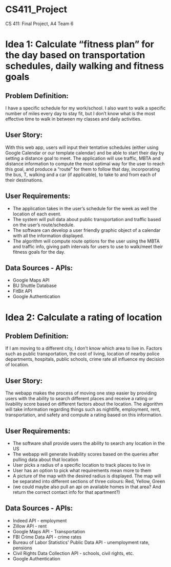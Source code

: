 # CS411_Project

CS 411: Final Project, A4 Team 6

<h1>Idea 1:  Calculate “fitness plan” for the day based on transportation schedules, daily walking and fitness goals</h1>
<h2>Problem Definition: </h2>
<p>I have a specific schedule for my work/school. I also want to walk a specific number of miles every day to stay fit, but I don’t know what is the most effective time to walk in between my classes and daily activities. </p>
<h2>User Story: </h2>
<p>With this web app, users will input their tentative schedules (either using Google Calendar or our template calendar) and be able to start their day by setting a distance goal to meet. The application will use traffic, MBTA and distance information to compute the most optimal way for the user to reach this goal, and produce a “route” for them to follow that day, incorporating the bus, T, walking and a car (if applicable), to take to and from each of their destinations.</p>
<h2>User Requirements: </h2>
<ul>
<li>The application takes in the user’s schedule for the week as well the location of each event.</li>
<li>The system will pull data about public transportation and traffic based on the user’s route/schedule.</li>
<li>The software can develop a user friendly graphic object of a calendar with all the information displayed.</li>
<li>The algorithm will compute route options for the user using the MBTA and traffic info, giving path intervals for users to use to walk/meet their fitness goals for the day.</li>
</ul>
<h2>Data Sources - APIs: </h2>
<ul>
  <li>Google Maps API</li>
  <li>BU Shuttle Database</li>
  <li>FitBit API</li>
  <li>Google Authentication</li>
</ul>



<h1>Idea 2: Calculate a rating of location </h1>
<h2>Problem Definition: </h2>
<p>
  If I am moving to a different city, I don’t know which area to live 
in. Factors such as public transportation, the cost of living, location of nearby police 
departments, hospitals, public schools, crime rate all influence my decision of location. 
</p>
<h2>User Story: </h2>
<p>
  The webapp makes the process of moving one step easier by providing users with the ability to search different places and receive a rating or livability score based on different factors about the location. The algorithm will take information regarding things such as nightlife, employment, rent, transportation, and safety and compute a rating based on this information.
</p>
<h2>User Requirements: </h2>
<ul>
  <li>The software shall provide users the ability to search any location in the US</li>
  <li>The webapp will generate livability scores based on the queries after pulling data about that location</li>
  <li>User picks a radius of a specific location to track places to live in</li>
  <li>User has an option to pick what requirements mean more to them</li>
  <li>A picture of the map with the desired radius is displayed. The map will be separated into different sections of three colours: Red, Yellow, Green</li>
  <li>(we could maybe also pull an api on available homes in that area? And return the correct contact info for that apartment?)</li>
</ul>
<h2>Data Sources - APIs: </h2>
<ul>
<li>Indeed API - employment</li>
<li>Zillow API - rent</li>
<li>Google Maps API - Transportation</li>
<li>FBI Crime Data API - crime rates</li>
<li>Bureau of Labor Statistics' Public Data API - unemployment rate, pensions</li>
<li>Civil Rights Data Collection API - schools, civil rights, etc. </li>
<li>Google Authentication</li>
</ul>
